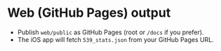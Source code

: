 
# Web (GitHub Pages) output
- Publish `web/public` as GitHub Pages (root or `/docs` if you prefer).
- The iOS app will fetch `539_stats.json` from your GitHub Pages URL.
